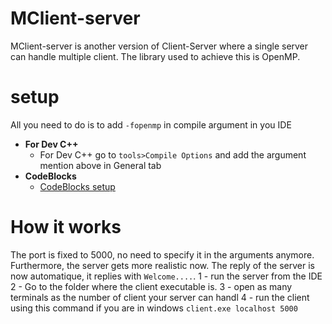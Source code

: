 # MClient-server
MClient-server is another version of Client-Server where a single server can handle multiple client. The library used to achieve this is OpenMP.
# setup
All you need to do is to add `-fopenmp` in compile argument in you IDE
  - <b>For Dev C++</b>
    - For Dev C++ go to `tools>Compile Options` and add the argument mention above in General tab
  - <b> CodeBlocks </b>
    * [CodeBlocks setup](http://instincttechies.blogspot.com/2013/06/how-to-use-openmp-in-codeblocks.html)
# How it works
The port is fixed to 5000, no need to specify it in the arguments anymore. Furthermore, the server gets more realistic now. The reply of the server is now automatique, it replies with `Welcome....`.
1 - run the server from the IDE 
2 - Go to the folder where the client executable is.
3 - open as many terminals as the number of client your server can handl
4 - run the client using this command if you are in windows `client.exe localhost 5000`
